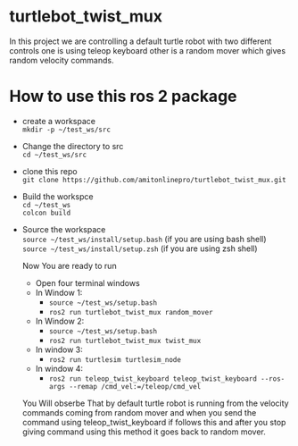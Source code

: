 # turtlebot_twist_mux
In this project we are controlling a default turtle robot with two different controls one is using teleop keyboard other is a random mover which gives random velocity commands.

# How to use this ros 2 package
- create a workspace <br>
  `mkdir -p ~/test_ws/src`<br>
- Change the directory to src<br>
  `cd ~/test_ws/src`<br>
- clone this repo <br>
  `git clone https://github.com/amitonlinepro/turtlebot_twist_mux.git`<br>
- Build the workspce<br>
  `cd ~/test_ws` <br>
  `colcon build`<br>
- Source the workspace<br>
  `source ~/test_ws/install/setup.bash` (if you are using bash shell)<br>
  `source ~/test_ws/install/setup.zsh` (if you are using zsh shell)<br>

  Now You are ready to run
  - Open four terminal windows
  - In Window 1:<br>
    - `source ~/test_ws/setup.bash`
    - `ros2 run turtlebot_twist_mux random_mover`
  - In Window 2:<br>
    - `source ~/test_ws/setup.bash`
    - `ros2 run turtlebot_twist_mux twist_mux`
  - In window 3:<br>
    - `ros2 run turtlesim turtlesim_node`
  - In window 4:<br>
    - `ros2 run teleop_twist_keyboard teleop_twist_keyboard --ros-args --remap /cmd_vel:=/teleop/cmd_vel`
   
  You Will obserbe That by default turtle robot is running from the velocity commands coming from random mover and when you send the command using teleop_twist_keyboard if follows this and 
  after you stop giving command using this method it goes back to random mover.
